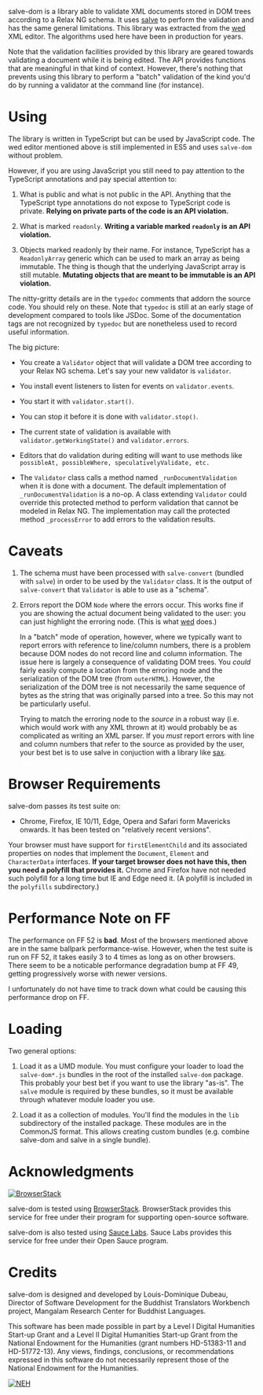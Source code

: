 salve-dom is a library able to validate XML documents stored in DOM trees
according to a Relax NG schema. It uses
[salve](https://github.com/mangalam-research/salve) to perform the validation
and has the same general limitations. This library was extracted from the
[wed](https://github.com/mangalam-research/wed) XML editor. The algorithms used
here have been in production for years.

Note that the validation facilities provided by this library are geared towards
validating a document while it is being edited. The API provides functions that
are meaningful in that kind of context. However, there's nothing that prevents
using this library to perform a "batch" validation of the kind you'd do by
running a validator at the command line (for instance).

Using
=====

The library is written in TypeScript but can be used by JavaScript code. The wed
editor mentioned above is still implemented in ES5 and uses `salve-dom` without
problem.

However, if you are using JavaScript you still need to pay attention to the
TypeScript annotations and pay special attention to:

1. What is public and what is not public in the API. Anything that the
   TypeScript type annotations do not expose to TypeScript code is private.
   **Relying on private parts of the code is an API violation.**

2. What is marked ``readonly``. **Writing a variable marked ``readonly`` is an
   API violation.**

3. Objects marked readonly by their name. For instance, TypeScript has a
   ``ReadonlyArray`` generic which can be used to mark an array as being
   immutable. The thing is though that the underlying JavaScript array is still
   mutable. **Mutating objects that are meant to be immutable is an API
   violation.**

The nitty-gritty details are in the ``typedoc`` comments that addorn the source
code. You should rely on these. Note that ``typedoc`` is still at an early stage
of development compared to tools like JSDoc. Some of the documentation tags are
not recognized by ``typedoc`` but are nonetheless used to record useful
information.

The big picture:

* You create a ``Validator`` object that will validate a DOM tree according to
  your Relax NG schema. Let's say your new validator is ``validator``.

* You install event listeners to listen for events on ``validator.events``.

* You start it with ``validator.start()``.

* You can stop it before it is done with ``validator.stop()``.

* The current state of validation is available with
  ``validator.getWorkingState()`` and ``validator.errors``.

* Editors that do validation during editing will want to use methods like
  ``possibleAt, possibleWhere, speculativelyValidate, etc.``

* The ``Validator`` class calls a method named ``_runDocumentValidation`` when
  it is done with a document. The default implementation of
  ``_runDocumentValidation`` is a no-op. A class extending ``Validator`` could
  override this protected method to perform validation that cannot be modeled in
  Relax NG. The implementation may call the protected method ``_processError``
  to add errors to the validation results.

Caveats
=======

1. The schema must have been processed with ``salve-convert`` (bundled with
   ``salve``) in order to be used by the ``Validator`` class. It is the output
   of ``salve-convert`` that ``Validator`` is able to use as a "schema".

2. Errors report the DOM ``Node`` where the errors occur. This works fine if you
   are showing the actual document being validated to the user: you can just
   highlight the erroring node. (This is what
   [wed](https://github.com/mangalam-research/wed) does.)

   In a "batch" mode of operation, however, where we typically want to report
   errors with reference to line/column numbers, there is a problem because DOM
   nodes do not record line and column information. The issue here is largely a
   consequence of validating DOM trees. You *could* fairly easily compute a
   location from the erroring node and the serialization of the DOM tree (from
   ``outerHTML``). However, the serialization of the DOM tree is not necessarily
   the same sequence of bytes as the string that was originally parsed into a
   tree. So this may not be particularly useful.

   Trying to match the erroring node to the *source* in a robust way (i.e. which
   would work with any XML thrown at it) would probably be as complicated as
   writing an XML parser. If you *must* report errors with line and column
   numbers that refer to the source as provided by the user, your best bet is to
   use salve in conjuction with a library like
   [sax](https://github.com/isaacs/sax-js).

Browser Requirements
====================

salve-dom passes its test suite on:

* Chrome, Firefox, IE 10/11, Edge, Opera and Safari form Mavericks onwards. It
  has been tested on "relatively recent versions".

Your browser must have support for ``firstElementChild`` and its associated
properties on nodes that implement the ``Document``, ``Element`` and
``CharacterData`` interfaces. **If your target browser does not have this, then
you need a polyfill that provides it.** Chrome and Firefox have not needed such
polyfill for a long time but IE and Edge need it. (A polyfill is included in the
``polyfills`` subdirectory.)

Performance Note on FF
======================

The performance on FF 52 is **bad**. Most of the browsers mentioned above are in
the same ballpark performance-wise. However, when the test suite is run on FF
52, it takes easily 3 to 4 times as long as on other browsers. There seem to be
a noticable performance degradation bump at FF 49, getting progressively worse
with newer versions.

I unfortunately do not have time to track down what could be causing this
performance drop on FF.

Loading
=======

Two general options:

1. Load it as a UMD module. You must configure your loader to load the
   ``salve-dom*.js`` bundles in the root of the installed ``salve-dom``
   package. This probably your best bet if you want to use the library
   "as-is". The ``salve`` module is required by these bundles, so it must be
   available through whatever module loader you use.

2. Load it as a collection of modules. You'll find the modules in the ``lib``
   subdirectory of the installed package. These modules are in the CommonJS
   format. This allows creating custom bundles (e.g. combine salve-dom and salve
   in a single bundle).

Acknowledgments
===============

[![BrowserStack](https://www.browserstack.com/images/mail/browserstack-logo-footer.png)](https://www.browserstack.com)

salve-dom is tested using
[BrowserStack](https://www.browserstack.com). BrowserStack provides this service
for free under their program for supporting open-source software.

salve-dom is also tested using [Sauce Labs](https://saucelabs.com/).  Sauce
Labs provides this service for free under their Open Sauce program.

Credits
=======

salve-dom is designed and developed by Louis-Dominique Dubeau, Director of
Software Development for the Buddhist Translators Workbench project,
Mangalam Research Center for Buddhist Languages.

This software has been made possible in part by a Level I Digital Humanities
Start-up Grant and a Level II Digital Humanities Start-up Grant from the
National Endowment for the Humanities (grant numbers HD-51383-11 and
HD-51772-13). Any views, findings, conclusions, or recommendations expressed
in this software do not necessarily represent those of the National Endowment
for the Humanities.

[![NEH](http://www.neh.gov/files/neh_logo_horizontal_rgb.jpg)](http://www.neh.gov/)

